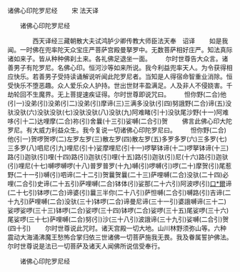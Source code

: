   诸佛心印陀罗尼经
　　宋 法天译




　　诸佛心印陀罗尼经

　　　　西天译经三藏朝散大夫试鸿胪少卿传教大师臣法天奉　诏译
　　如是我闻。一时佛在兜率陀天众宝庄严菩萨宫殿曼拏罗中。无数菩萨相好庄严。知法真际诸如来子。皆从种种佛刹土来。各礼佛足退坐一面。
　　尔时世尊告大众言。诸善男子有陀罗尼。名佛心印。恒河沙等如来所说。我今利益兜率天人。为令获得相应快乐。若善男子受持读诵解说听闻此陀罗尼者。当知是人得宿命智重业消除。恒受快乐不堕恶趣。众人爱乐众人护持。世出世财丰盈满足。人及非人不侵娆害。千劫轮回不生魔界。无上菩提速疾证得。尔时世尊即说咒曰。
　　怛你野(二合)他(引一)没弟(引)没弟(引二)没弟(引)摩谛(三)三满多没驮(引四)努誐野(二合)谛(五)没驮没驮(六)没驮没驮(七)没驮没驮(八)没驮(九)阿难睹(引十)没驮尾沙野(十一)阿难哆(引十二)达哩摩(二合)祢(引)舍曩(十三引)娑嚩(二合引)贺
　　佛言此佛心印大陀罗尼。有大威力利益众生。我今复说一切诸佛心印陀罗尼曰。
　　怛你野(二合)他(引一)贺啰贺啰(二)左罗左罗(三)散左罗(四)散左罗(五)多罗多罗(六)三多罗(七)三多罗(八)呬尼(引九)哩尼(引十)娑摩哩尼(引十一)啰拏钵谛(十二)啰拏钵谛(十三)路(引)迦驮(引)哩(十四)路(引)迦驮(引)哩(十五)路(引)迦驮(引)尼(十六)路(引)迦驮(引)哩尼(十七)嚩啰嚩啰(十八)普罗普罗(十九)嚩(引)啰嚩(引)啰(二十)摩贺(引)尾惹野(二十一引)嚩(引)呬谛(二十二引)贺曩贺曩(二十三)萨哩嚩(二合)没驮(二十四)必哩(二合引)史谛(二十五引)萨哩嚩(二合)钵体(引)娑那(二十六引)阿波啰(引)[口*爾](唧以切)谛(二十七引)钵啰(二合)谛婆(引)曩三半你(二十八引)萨怛嚩(二合引)嚩路(引)吉谛(二十九引)萨哩嚩(二合)没驮(三十)钵啰(二合)谛曼尼谛(三十一引)婆誐嚩谛(三十二)娑啰娑啰(三十三)钵啰(二合)娑啰(三十四)钵啰(二合)娑啰(三十五)尾娑啰(三十六)尾娑啰(三十七)萨哩嚩(二合)努(引)沙(三十八引)波誐谛(三十九引)娑嚩(二合引)贺(四十引)
　　尔时世尊说此咒时。诸天宫殿一切大地。山川林野须弥山等。六种震动大海涌沸魔王愁怖合掌归依三世诸佛一切菩萨施我无畏。我及眷属誓护佛法。尔时世尊说是法已一切菩萨及诸天人闻佛所说信受奉行。

　　诸佛心印陀罗尼经


